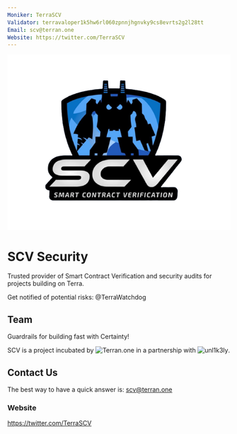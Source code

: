 ```yaml
---
Moniker: TerraSCV
Validator: terravaloper1k5hw6rl060zpnnjhgnvky9cs8evrts2g2l28tt
Email: scv@terran.one
Website: https://twitter.com/TerraSCV
---
```



![SCV-Security](logo.png)

# SCV Security
Trusted provider of Smart Contract Verification and security audits for projects building on Terra. 

Get notified of potential risks: @TerraWatchdog


## Team
Guardrails for building fast with Certainty! 


SCV is a project incubated by ![Terran.one](https://station.terra.money/validator/terravaloper1krj7amhhagjnyg2tkkuh6l0550y733jnjnnlzy) in a partnership with ![unl1k3ly](https://twitter.com/unl1k3ly).


## Contact Us

The best way to have a quick answer is: scv@terran.one

### Website

https://twitter.com/TerraSCV
